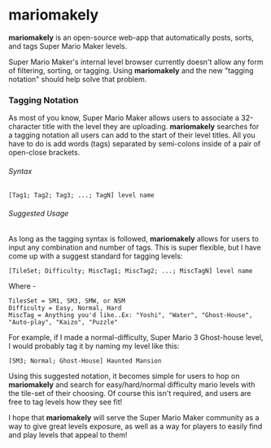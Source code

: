 # mariomakely

**mariomakely** is an open-source web-app that automatically posts, sorts, and tags Super Mario Maker levels.

Super Mario Maker's internal level browser currently doesn't allow any form of filtering, sorting, or tagging. Using **mariomakely** and the new "tagging notation" should help solve that problem.


### Tagging Notation

As most of you know, Super Mario Maker allows users to associate a 32-character title with the level they are uploading. **mariomakely** searches for a tagging notation all users can add to the start of their level titles. All you have to do is add words (tags) separated by semi-colons inside of a pair of open-close brackets.

###### Syntax
```
[Tag1; Tag2; Tag3; ...; TagN] level name
```

###### Suggested Usage

As long as the tagging syntax is followed, **mariomakely** allows for users to input any combination and number of tags. This is super flexible, but I have come up with a suggest standard for tagging levels:

```
[TileSet; Difficulty; MiscTag1; MiscTag2; ...; MiscTagN] level name
```
Where -
```
TilesSet = SM1, SM3, SMW, or NSM
Difficulty = Easy, Normal, Hard
MiscTag = Anything you'd like..Ex: "Yoshi", "Water", "Ghost-House", "Auto-play", "Kaizo", "Puzzle"
```
For example, if I made a normal-difficulty, Super Mario 3 Ghost-house level, I would probably tag it by naming my level like this:
```
[SM3; Normal; Ghost-House] Haunted Mansion
```

Using this suggested notation, it becomes simple for users to hop on **mariomakely** and search for easy/hard/normal difficulty mario levels with the tile-set of their choosing. Of course this isn't required, and users are free to tag levels how they see fit!

I hope that **mariomakely** will serve the Super Mario Maker community as a way to give great levels exposure, as well as a way for players to easily find and play levels that appeal to them!
